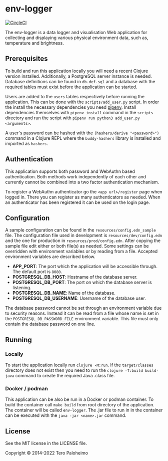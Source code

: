 # env-logger

[![CircleCI](https://circleci.com/gh/terop/env-logger/tree/master.svg?style=svg)](https://circleci.com/gh/terop/env-logger/tree/master)

The env-logger is a data logger and visualisation Web application for collecting
and displaying various physical environment data, such as, temperature and brightness.

## Prerequisites

To build and run this application locally you will need a recent Clojure version
installed. Additionally, a PostgreSQL server instance
is needed. Database definitions can be found in `db-def.sql` and
a database with the required tables must exist before the application
can be started.

Users are added to the `users` tables respectively before running the application.
This can be done with the `scripts/add_user.py` script. In order the install the
necessary dependencies you need [pipenv](https://github.com/pypa/pipenv).
Install dependencies themselves with `pipenv install` command in the `scripts`
directory and run the script with `pipenv run python3 add_user.py <arguments>`.

A user's password can be hashed with the `(hashers/derive "<password>")` command
in a Clojure REPL where the `buddy-hashers` library is installed and imported
as `hashers`.

## Authentication

This application supports both password and WebAuthn based authentication.
Both methods work independently of each other and currently cannot be combined
into a two factor authentication mechanism.

To register a WebAuthn authenticator go the `<app url>/register` page when
logged in. There you can register as many authenticators as needed. When an
authenticator has been registered it can be used on the login page.

## Configuration

A sample configuration can be found in the `resources/config.edn_sample` file.
The configuration file used in development is `resources/dev/config.edn` and the
one for production in `resources/prod/config.edn`. After copying the
sample file edit either or both file(s) as needed.
Some settings can be overridden with environment variables or by reading from a
file. Accepted environment variables are described below.

* __APP_PORT__: The port which the application will be accessible through.
The default port is `8080`.
* __POSTGRESQL_DB_HOST__: Hostname of the database server.
* __POSTGRESQL_DB_PORT__: The port on which the database server is listening.
* __POSTGRESQL_DB_NAME__: Name of the database.
* __POSTGRESQL_DB_USERNAME__: Username of the database user.

The database password cannot be set through an environment variable due to
security reasons. Instead it can be read from a file whose name is set in the
`POSTGRESQL_DB_PASSWORD_FILE` environment variable. This file must only contain
the database password on one line.

## Running
### Locally

To start the application locally run `clojure -M:run`. If the `target/classes`
directory does not exist then you need to run the `clojure -T:build build-java`
command to create the required Java .class file.

### Docker / podman

This application can be also be run in a Docker or podman container. To build the
container call `make build` from root directory of the application.
The container will be called `env-logger`. The .jar file to run in in the
container can be executed with the `java -jar <name>.jar` command.

## License

See the MIT license in the LICENSE file.

Copyright © 2014-2022 Tero Paloheimo
